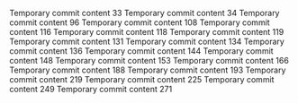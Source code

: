 Temporary commit content 33
Temporary commit content 34
Temporary commit content 96
Temporary commit content 108
Temporary commit content 116
Temporary commit content 118
Temporary commit content 119
Temporary commit content 131
Temporary commit content 134
Temporary commit content 136
Temporary commit content 144
Temporary commit content 148
Temporary commit content 153
Temporary commit content 166
Temporary commit content 188
Temporary commit content 193
Temporary commit content 219
Temporary commit content 225
Temporary commit content 249
Temporary commit content 271
